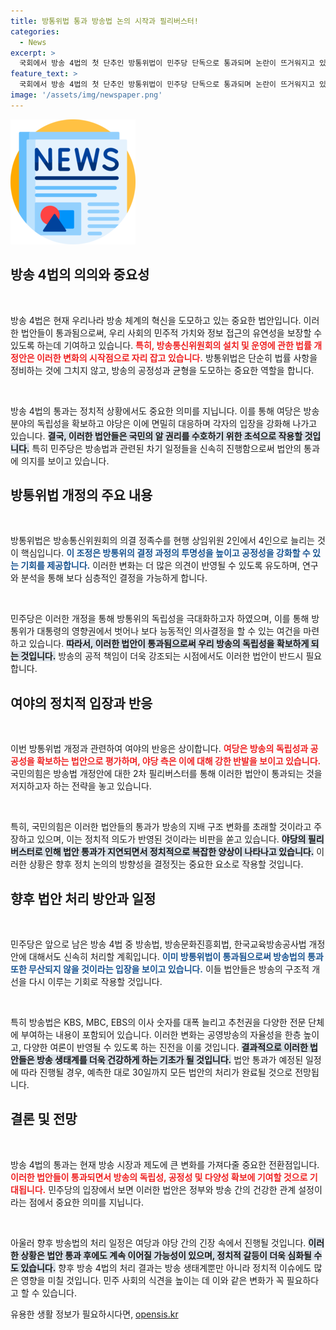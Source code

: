 ```yaml
---
title: 방통위법 통과 방송법 논의 시작과 필리버스터!
categories:
  - News
excerpt: >
  국회에서 방송 4법의 첫 단추인 방통위법이 민주당 단독으로 통과되며 논란이 뜨거워지고 있다. 국민의힘은 방송법에 대한 2차 필리버스터로 맞선 가운데, 민주당은 이른 시일 내 모든 법안을 통과시킬 계획이다. 정치적 긴장은 더욱 고조되고 있다!
feature_text: >
  국회에서 방송 4법의 첫 단추인 방통위법이 민주당 단독으로 통과되며 논란이 뜨거워지고 있다. 국민의힘은 방송법에 대한 2차 필리버스터로 맞선 가운데, 민주당은 이른 시일 내 모든 법안을 통과시킬 계획이다. 정치적 긴장은 더욱 고조되고 있다!
image: '/assets/img/newspaper.png'
---
```


<p><img src="/assets/img/newspaper.png" alt="kimp 속보" /></p>

<h2 data-ke-size="size26">방송 4법의 의의와 중요성</h2>

<p data-ke-size="size16">&nbsp;</p>

<p>방송 4법은 현재 우리나라 방송 체계의 혁신을 도모하고 있는 중요한 법안입니다. 이러한 법안들이 통과됨으로써, 우리 사회의 민주적 가치와 정보 접근의 유연성을 보장할 수 있도록 하는데 기여하고 있습니다. <b><span style="color: #ee2323;">특히, 방송통신위원회의 설치 및 운영에 관한 법률 개정안은 이러한 변화의 시작점으로 자리 잡고 있습니다.</span></b> 방통위법은 단순히 법률 사항을 정비하는 것에 그치지 않고, 방송의 공정성과 균형을 도모하는 중요한 역할을 합니다.</p>

<p data-ke-size="size16">&nbsp;</p>

<p>방송 4법의 통과는 정치적 상황에서도 중요한 의미를 지닙니다. 이를 통해 여당은 방송 분야의 독립성을 확보하고 야당은 이에 면밀히 대응하며 각자의 입장을 강화해 나가고 있습니다. <b><span style="background-color: #21538527;">결국, 이러한 법안들은 국민의 알 권리를 수호하기 위한 초석으로 작용할 것입니다.</span></b> 특히 민주당은 방송법과 관련된 차기 일정들을 신속히 진행함으로써 법안의 통과에 의지를 보이고 있습니다.</p>

<h2 data-ke-size="size26">방통위법 개정의 주요 내용</h2>

<p data-ke-size="size16">&nbsp;</p>

<p>방통위법은 방송통신위원회의 의결 정족수를 현행 상임위원 2인에서 4인으로 늘리는 것이 핵심입니다. <b><span style="color: #1a5490;">이 조정은 방통위의 결정 과정의 투명성을 높이고 공정성을 강화할 수 있는 기회를 제공합니다.</span></b> 이러한 변화는 더 많은 의견이 반영될 수 있도록 유도하며, 연구와 분석을 통해 보다 심층적인 결정을 가능하게 합니다.</p>

<p data-ke-size="size16">&nbsp;</p>

<p>민주당은 이러한 개정을 통해 방통위의 독립성을 극대화하고자 하였으며, 이를 통해 방통위가 대통령의 영향권에서 벗어나 보다 능동적인 의사결정을 할 수 있는 여건을 마련하고 있습니다. <b><span style="background-color: #21538527;">따라서, 이러한 법안이 통과됨으로써 우리 방송의 독립성을 확보하게 되는 것입니다.</span></b> 방송의 공적 책임이 더욱 강조되는 시점에서도 이러한 법안이 반드시 필요합니다.</p>

<h2 data-ke-size="size26">여야의 정치적 입장과 반응</h2>

<p data-ke-size="size16">&nbsp;</p>

<p>이번 방통위법 개정과 관련하여 여야의 반응은 상이합니다. <b><span style="color: #ee2323;">여당은 방송의 독립성과 공공성을 확보하는 법안으로 평가하며, 야당 측은 이에 대해 강한 반발을 보이고 있습니다.</span></b> 국민의힘은 방송법 개정안에 대한 2차 필리버스터를 통해 이러한 법안이 통과되는 것을 저지하고자 하는 전략을 놓고 있습니다.</p>

<p data-ke-size="size16">&nbsp;</p>

<p>특히, 국민의힘은 이러한 법안들의 통과가 방송의 지배 구조 변화를 초래할 것이라고 주장하고 있으며, 이는 정치적 의도가 반영된 것이라는 비판을 쏟고 있습니다. <b><span style="background-color: #21538527;">야당의 필리버스터로 인해 법안 통과가 지연되면서 정치적으로 복잡한 양상이 나타나고 있습니다.</span></b> 이러한 상황은 향후 정치 논의의 방향성을 결정짓는 중요한 요소로 작용할 것입니다.</p>

<h2 data-ke-size="size26">향후 법안 처리 방안과 일정</h2>

<p data-ke-size="size16">&nbsp;</p>

<p>민주당은 앞으로 남은 방송 4법 중 방송법, 방송문화진흥회법, 한국교육방송공사법 개정안에 대해서도 신속히 처리할 계획입니다. <b><span style="color: #1a5490;">이미 방통위법이 통과됨으로써 방송법의 통과 또한 무산되지 않을 것이라는 입장을 보이고 있습니다.</span></b> 이들 법안들은 방송의 구조적 개선을 다시 이루는 기회로 작용할 것입니다.</p>

<p data-ke-size="size16">&nbsp;</p>

<p>특히 방송법은 KBS, MBC, EBS의 이사 숫자를 대폭 늘리고 추천권을 다양한 전문 단체에 부여하는 내용이 포함되어 있습니다. 이러한 변화는 공영방송의 자율성을 한층 높이고, 다양한 여론이 반영될 수 있도록 하는 진전을 이룰 것입니다. <b><span style="background-color: #21538527;">결과적으로 이러한 법안들은 방송 생태계를 더욱 건강하게 하는 기초가 될 것입니다.</span></b> 법안 통과가 예정된 일정에 따라 진행될 경우, 예측한 대로 30일까지 모든 법안의 처리가 완료될 것으로 전망됩니다.</p>

<h2 data-ke-size="size26">결론 및 전망</h2>

<p data-ke-size="size16">&nbsp;</p>

<p>방송 4법의 통과는 현재 방송 시장과 제도에 큰 변화를 가져다줄 중요한 전환점입니다. <b><span style="color: #ee2323;">이러한 법안들이 통과되면서 방송의 독립성, 공정성 및 다양성 확보에 기여할 것으로 기대됩니다.</span></b> 민주당의 입장에서 보면 이러한 법안은 정부와 방송 간의 건강한 관계 설정이라는 점에서 중요한 의미를 지닙니다.</p>

<p data-ke-size="size16">&nbsp;</p>

<p>아울러 향후 방송법의 처리 일정은 여당과 야당 간의 긴장 속에서 진행될 것입니다. <b><span style="background-color: #21538527;">이러한 상황은 법안 통과 후에도 계속 이어질 가능성이 있으며, 정치적 갈등이 더욱 심화될 수도 있습니다.</span></b> 향후 방송 4법의 처리 결과는 방송 생태계뿐만 아니라 정치적 이슈에도 많은 영향을 미칠 것입니다. 민주 사회의 식견을 높이는 데 이와 같은 변화가 꼭 필요하다고 할 수 있습니다.</p>
유용한 생활 정보가 필요하시다면, <a href="https://opensis.kr" rel="dofollow">opensis.kr</a>


